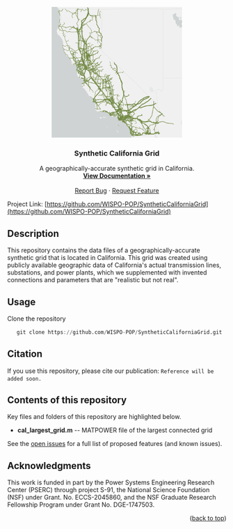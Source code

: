 <!-- PROJECT LOGO -->
<br />
<div align="center">
  <a href="https://github.com/WISPO-POP/SyntheticCaliforniaGrid">
    <img src="logo.png" alt="Logo" width="300" height="300">
  </a>

<h3 align="center">Synthetic California Grid</h3>

  <p align="center">
    A geographically-accurate synthetic grid in California.
    <br />
    <a href="https://github.com/WISPO-POP/SyntheticCaliforniaGrid"><strong>View Documentation »</strong></a>
    <br />
    <br />
    <a href="https://github.com/WISPO-POP/SyntheticCaliforniaGrid/issues">Report Bug</a>
    ·
    <a href="https://github.com/WISPO-POP/SyntheticCaliforniaGrid/issues">Request Feature</a>
  </p>
</div>


Project Link: [https://github.com/WISPO-POP/SyntheticCaliforniaGrid](https://github.com/WISPO-POP/SyntheticCaliforniaGrid)

## Description
This repository contains the data files of a geographically-accurate synthetic grid that is located in California. This grid was created using publicly available geographic data of California's actual transmission lines, substations, and power plants, which we supplemented with invented connections and parameters that are "realistic but not real".

## Usage
Clone the repository
```julia
   git clone https://github.com/WISPO-POP/SyntheticCaliforniaGrid.git
```

## Citation
If you use this repository, please cite our publication:
```Reference will be added soon.```

## Contents of this repository
Key files and folders of this repository are highlighted below.

* **cal_largest_grid.m** -- MATPOWER file of the largest connected grid

See the [open issues](https://github.com/WISPO-POP/WildfireMapData/issues) for a full list of proposed features (and known issues).

<!-- LICENSE -->
<!-- ## License
UNCOMMENT THIS SECTION AND ADD LICENSE FILE IF MADE PUBLIC.
Distributed under the UW License. See `LICENSE.txt` for more information. -->

<!-- ## Contact
UNCOMMENT THIS SECTION AND ADD CONTACT DETAILS IF MADE PUBLIC.
Your Name - [@twitter_handle](https://twitter.com/twitter_handle) - email@email_client.com

Project Link: [https://github.com/github_username/repo_name](https://github.com/github_username/repo_name) -->

## Acknowledgments

This work is funded in part by the Power Systems Engineering Research Center (PSERC) through project S-91, the National Science Foundation (NSF) under Grant. No. ECCS-2045860, and the NSF Graduate Research Fellowship Program under Grant No. DGE-1747503.

<p align="right">(<a href="#top">back to top</a>)</p>
